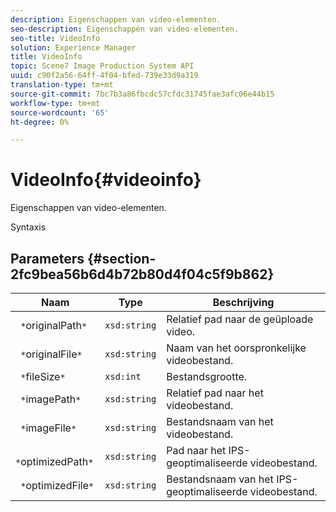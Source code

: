 ```yaml
---
description: Eigenschappen van video-elementen.
seo-description: Eigenschappen van video-elementen.
seo-title: VideoInfo
solution: Experience Manager
title: VideoInfo
topic: Scene7 Image Production System API
uuid: c90f2a56-64ff-4f04-bfed-739e33d9a319
translation-type: tm+mt
source-git-commit: 7bc7b3a86fbcdc57cfdc31745fae3afc06e44b15
workflow-type: tm+mt
source-wordcount: '65'
ht-degree: 0%

---
```



# VideoInfo{#videoinfo}

Eigenschappen van video-elementen.

Syntaxis

## Parameters {#section-2fc9bea56b6d4b72b80d4f04c5f9b862}

| Naam | Type | Beschrijving |
|---|---|---|
| ` *`originalPath`*` | `xsd:string` | Relatief pad naar de geüploade video. |
| ` *`originalFile`*` | `xsd:string` | Naam van het oorspronkelijke videobestand. |
| ` *`fileSize`*` | `xsd:int` | Bestandsgrootte. |
| ` *`imagePath`*` | `xsd:string` | Relatief pad naar het videobestand. |
| ` *`imageFile`*` | `xsd:string` | Bestandsnaam van het videobestand. |
| ` *`optimizedPath`*` | `xsd:string` | Pad naar het IPS-geoptimaliseerde videobestand. |
| ` *`optimizedFile`*` | `xsd:string` | Bestandsnaam van het IPS-geoptimaliseerde videobestand. |

